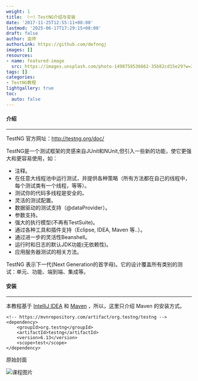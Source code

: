```yaml
---
weight: 1
title: （一）TestNG介绍与安装
date: '2017-11-25T12:55:11+08:00'
lastmod: '2025-06-17T17:29:15+08:00'
draft: false
author: 虫师
authorLink: https://github.com/defnngj
images: []
resources:
- name: featured-image
  src: https://images.unsplash.com/photo-1498758536662-35b82cd15e29?w=300
tags: []
categories:
- TestNG教程
lightgallery: true
toc:
  auto: false
---
```






#### 介绍
---
TestNG 官方网址：http://testng.org/doc/

TestNG是一个测试框架的灵感来自JUnit和NUnit,但引入一些新的功能，使它更强大和更容易使用，如：

* 注释。
* 在任意大线程池中运行测试，并提供各种策略（所有方法都在自己的线程中，每个测试类有一个线程，等等）。
* 测试你的代码多线程是安全的。
* 灵活的测试配置。
* 数据驱动的测试支持（@dataProvider）。
* 参数支持。
* 强大的执行模型(不再有TestSuite)。
* 通过各种工具和插件支持（Eclipse, IDEA, Maven 等..）。
* 通过进一步的灵活性Beanshell。
* 运行时和日志的默认JDK功能(无依赖性)。
* 应用服务器测试的相关方法。

TestNG 表示下一代(Next Generation的首字母)。它的设计覆盖所有类别的测试：单元、功能、端到端、集成等。

#### 安装
---
本教程基于 [IntelliJ IDEA](/idea/) 和 [Maven](/maven/) ，所以，这里只介绍 Maven 的安装方式。

```
<!-- https://mvnrepository.com/artifact/org.testng/testng -->
<dependency>
    <groupId>org.testng</groupId>
    <artifactId>testng</artifactId>
    <version>6.13</version>
    <scope>test</scope>
</dependency>

```




原始封面

![课程图片](https://images.unsplash.com/photo-1498758536662-35b82cd15e29?w=300)

